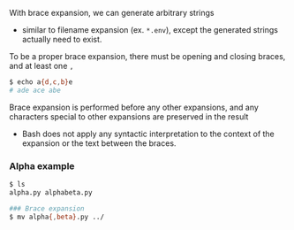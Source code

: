 
With brace expansion, we can generate arbitrary strings
- similar to filename expansion (ex. `*.env`), except the generated strings actually need to exist.

To be a proper brace expansion, there must be opening and closing braces, and at least one `,`
```sh
$ echo a{d,c,b}e
# ade ace abe
```

Brace expansion is performed before any other expansions, and any characters special to other expansions are preserved in the result
- Bash does not apply any syntactic interpretation to the context of the expansion or the text between the braces.

### Alpha example
```sh
$ ls
alpha.py alphabeta.py

### Brace expansion
$ mv alpha{,beta}.py ../
```
